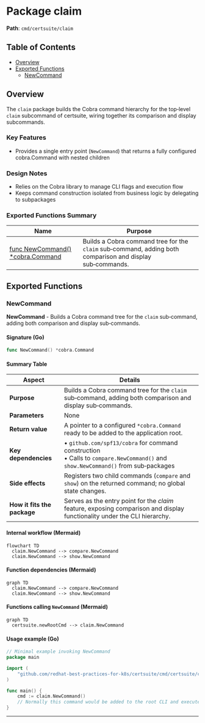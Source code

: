 # Package claim

**Path**: `cmd/certsuite/claim`

## Table of Contents

- [Overview](#overview)
- [Exported Functions](#exported-functions)
  - [NewCommand](#newcommand)

## Overview

The `claim` package builds the Cobra command hierarchy for the top‑level `claim` subcommand of certsuite, wiring together its comparison and display subcommands.

### Key Features

- Provides a single entry point (`NewCommand`) that returns a fully configured cobra.Command with nested children

### Design Notes

- Relies on the Cobra library to manage CLI flags and execution flow
- Keeps command construction isolated from business logic by delegating to subpackages

### Exported Functions Summary

| Name | Purpose |
|------|----------|
| [func NewCommand() *cobra.Command](#newcommand) | Builds a Cobra command tree for the `claim` sub‑command, adding both comparison and display sub‑commands. |

## Exported Functions

### NewCommand

**NewCommand** - Builds a Cobra command tree for the `claim` sub‑command, adding both comparison and display sub‑commands.

#### Signature (Go)

```go
func NewCommand() *cobra.Command
```

#### Summary Table

| Aspect | Details |
|--------|---------|
| **Purpose** | Builds a Cobra command tree for the `claim` sub‑command, adding both comparison and display sub‑commands. |
| **Parameters** | None |
| **Return value** | A pointer to a configured `*cobra.Command` ready to be added to the application root. |
| **Key dependencies** | • `github.com/spf13/cobra` for command construction<br>• Calls to `compare.NewCommand()` and `show.NewCommand()` from sub‑packages |
| **Side effects** | Registers two child commands (`compare` and `show`) on the returned command; no global state changes. |
| **How it fits the package** | Serves as the entry point for the *claim* feature, exposing comparison and display functionality under the CLI hierarchy. |

#### Internal workflow (Mermaid)

```mermaid
flowchart TD
  claim.NewCommand --> compare.NewCommand
  claim.NewCommand --> show.NewCommand
```

#### Function dependencies (Mermaid)

```mermaid
graph TD
  claim.NewCommand --> compare.NewCommand
  claim.NewCommand --> show.NewCommand
```

#### Functions calling `NewCommand` (Mermaid)

```mermaid
graph TD
  certsuite.newRootCmd --> claim.NewCommand
```

#### Usage example (Go)

```go
// Minimal example invoking NewCommand
package main

import (
    "github.com/redhat-best-practices-for-k8s/certsuite/cmd/certsuite/claim"
)

func main() {
    cmd := claim.NewCommand()
    // Normally this command would be added to the root CLI and executed.
}
```

---

